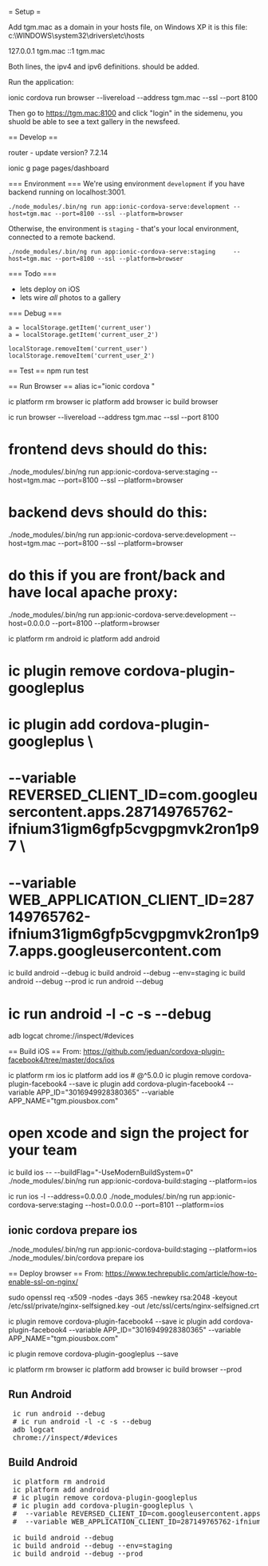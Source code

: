 
= Setup =

Add tgm.mac as a domain in your hosts file, on Windows XP it is this file: c:\WINDOWS\system32\drivers\etc\hosts

 127.0.0.1 tgm.mac
 ::1 tgm.mac

Both lines, the ipv4 and ipv6 definitions. should be added.

Run the application:

 ionic cordova run browser --livereload --address tgm.mac --ssl --port 8100

Then go to https://tgm.mac:8100 and click "login" in the sidemenu, you shuold be able to see a text gallery in the newsfeed.

== Develop ==

 router - update version? 7.2.14

 ionic g page pages/dashboard

=== Environment ===
We're using environment `development` if you have backend running on localhost:3001.

```
./node_modules/.bin/ng run app:ionic-cordova-serve:development --host=tgm.mac --port=8100 --ssl --platform=browser
```

Otherwise, the environment is `staging` - that's your local environment, connected to a remote backend.

```
./node_modules/.bin/ng run app:ionic-cordova-serve:staging     --host=tgm.mac --port=8100 --ssl --platform=browser
```

=== Todo ===

* lets deploy on iOS
* lets wire *all* photos to a gallery

=== Debug ===
```
a = localStorage.getItem('current_user')
a = localStorage.getItem('current_user_2')

localStorage.removeItem('current_user')
localStorage.removeItem('current_user_2')
```

== Test ==
 npm run test
 
== Run Browser ==
 alias ic="ionic cordova "

 ic platform rm browser
 ic platform add browser
 ic build browser

 ic run browser --livereload --address tgm.mac --ssl --port 8100
 # frontend devs should do this:
 ./node_modules/.bin/ng run app:ionic-cordova-serve:staging     --host=tgm.mac --port=8100 --ssl --platform=browser
 # backend devs should do this:
 ./node_modules/.bin/ng run app:ionic-cordova-serve:development --host=tgm.mac --port=8100 --ssl --platform=browser
 # do this if you are front/back and have local apache proxy:
 ./node_modules/.bin/ng run app:ionic-cordova-serve:development --host=0.0.0.0 --port=8100 --platform=browser

 ic platform rm android
 ic platform add android
 # ic plugin remove cordova-plugin-googleplus
 # ic plugin add cordova-plugin-googleplus \
 #  --variable REVERSED_CLIENT_ID=com.googleusercontent.apps.287149765762-ifnium31igm6gfp5cvgpgmvk2ron1p97 \
 #  --variable WEB_APPLICATION_CLIENT_ID=287149765762-ifnium31igm6gfp5cvgpgmvk2ron1p97.apps.googleusercontent.com
 ic build android --debug
 ic build android --debug --env=staging
 ic build android --debug --prod
 ic run android --debug
 # ic run android -l -c -s --debug
 adb logcat
 chrome://inspect/#devices
 
== Build iOS ==
From: https://github.com/jeduan/cordova-plugin-facebook4/tree/master/docs/ios

 ic platform rm ios
 ic platform add ios # @^5.0.0
 ic plugin remove cordova-plugin-facebook4 --save
 ic plugin add cordova-plugin-facebook4 --variable APP_ID="3016949928380365" --variable APP_NAME="tgm.piousbox.com"
 # open xcode and sign the project for your team
 ic build ios -- --buildFlag="-UseModernBuildSystem=0"
 ./node_modules/.bin/ng run app:ionic-cordova-build:staging --platform=ios

 ic run ios -l --address=0.0.0.0
 ./node_modules/.bin/ng run app:ionic-cordova-serve:staging --host=0.0.0.0 --port=8101 --platform=ios

 ## ionic cordova prepare ios
 ./node_modules/.bin/ng run app:ionic-cordova-build:staging --platform=ios
 ./node_modules/.bin/cordova prepare ios

== Deploy browser ==
From: https://www.techrepublic.com/article/how-to-enable-ssl-on-nginx/

 sudo openssl req -x509 -nodes -days 365 -newkey rsa:2048 -keyout /etc/ssl/private/nginx-selfsigned.key -out /etc/ssl/certs/nginx-selfsigned.crt
 
 ic plugin remove cordova-plugin-facebook4 --save
 ic plugin add cordova-plugin-facebook4 --variable APP_ID="3016949928380365" --variable APP_NAME="tgm.piousbox.com"

 ic plugin remove cordova-plugin-googleplus --save

 ic platform rm browser 
 ic platform add browser
 ic build browser --prod

## Run Android
<pre>
 ic run android --debug
 # ic run android -l -c -s --debug
 adb logcat
 chrome://inspect/#devices
</pre>

## Build Android

<pre>
 ic platform rm android
 ic platform add android
 # ic plugin remove cordova-plugin-googleplus
 # ic plugin add cordova-plugin-googleplus \
 #  --variable REVERSED_CLIENT_ID=com.googleusercontent.apps.287149765762-ifnium31igm6gfp5cvgpgmvk2ron1p97 \
 #  --variable WEB_APPLICATION_CLIENT_ID=287149765762-ifnium31igm6gfp5cvgpgmvk2ron1p97.apps.googleusercontent.com

 ic build android --debug
 ic build android --debug --env=staging
 ic build android --debug --prod
</pre>







